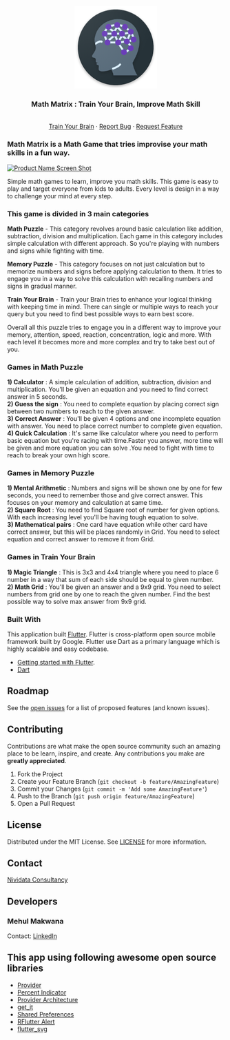 <!-- PROJECT LOGO -->
<br />
<p align="center">
  <a href="https://github.com/jaysavsani07/math-metrix">
    <img src="android/app/src/main/res/mipmap-xxxhdpi/ic_launcher_round.png">
  </a>

  <h3 align="center">Math Matrix : Train Your Brain, Improve Math Skill</h3>

  <p align="center">
    <br />
    <a href="https://play.google.com/store/apps/details?id=com.nividata.mathmatrix">Train Your Brain</a>
    ·
    <a href="https://github.com/jaysavsani07/math-metrix/issues">Report Bug</a>
    ·
    <a href="https://github.com/jaysavsani07/math-metrix/issues">Request Feature</a>
  </p>
</p>

### Math Matrix is a Math Game that tries improvise your math skills in a fun way.

[![Product Name Screen Shot][product-screenshot]](https://example.com)

Simple math games to learn, improve you math skills. This game is easy to play and target everyone from kids to adults. Every level is design in a way to challenge your mind at every step. 

### This game is divided in 3 main categories 

**Math Puzzle** - This category revolves around basic calculation like addition, subtraction, division and multiplication. Each game in this category includes simple calculation with different approach. So you're playing with numbers and signs while fighting with time.

**Memory Puzzle** - This category focuses on not just calculation but to memorize numbers and signs before applying calculation to them. It tries to engage you in a way to solve this calculation with recalling numbers and signs in gradual manner.

**Train Your Brain** - Train your Brain tries to enhance your logical thinking with keeping time in mind. There can single or multiple ways to reach your query but you need to find best possible ways to earn best score.

Overall all this puzzle tries to engage you in a different way to improve your memory, attention, speed, reaction, concentration, logic and more. With each level it becomes more and more complex and try to take best out of you.

### Games in Math Puzzle
**1) Calculator** : A simple calculation of addition, subtraction, division and multiplication. You'll be given an equation and you need to find correct answer in 5 seconds.<br />
**2) Guess the sign** : You need to complete equation by placing correct sign between two numbers to reach to the given answer. <br />
**3) Correct Answer** : You'll be given 4 options and one incomplete equation with answer. You need to place correct number to complete given equation.<br />
**4) Quick Calculation** : It's same like calculator where you need to perform basic equation but you're racing with time.Faster you answer, more time will be given and more equation you can solve .You need to fight with time to reach to break your own high score.

### Games in Memory Puzzle
**1) Mental Arithmetic** : Numbers and signs will be shown one by one for few seconds, you need to remember those and give correct answer. This focuses on your memory and calculation at same time.<br />
**2) Square Root** : You need to find Square root of number for given options. With each increasing level you'll be having tough equation to solve.<br />
**3) Mathematical pairs** : One card have equation while other card have correct answer, but this will be places randomly in Grid. You need to select equation and correct answer to remove it from Grid.

### Games in Train Your Brain
**1) Magic Triangle** : This is 3x3 and 4x4 triangle where you need to place 6 number in a way that sum of each side should be equal to given number.<br />
**2) Math Grid** : You'll be given an answer and a 9x9 grid. You need to select numbers from grid one by one to reach the given number. Find the best possible way to solve max answer from 9x9 grid.<br />


### Built With
This application built [Flutter](https://flutter.dev/). Flutter is cross-platform open source mobile framework built by Google. Flutter use Dart as a primary language which is highly scalable and easy codebase.
* [Getting started with Flutter](https://flutter.dev/docs).
* [Dart](https://dart.dev/)

<!-- ROADMAP -->
## Roadmap

See the [open issues](https://github.com/jaysavsani07/math-metrix/issues) for a list of proposed features (and known issues).


<!-- CONTRIBUTING -->
## Contributing

Contributions are what make the open source community such an amazing place to be learn, inspire, and create. Any contributions you make are **greatly appreciated**.

1. Fork the Project
2. Create your Feature Branch (`git checkout -b feature/AmazingFeature`)
3. Commit your Changes (`git commit -m 'Add some AmazingFeature'`)
4. Push to the Branch (`git push origin feature/AmazingFeature`)
5. Open a Pull Request

<!-- LICENSE -->
## License

Distributed under the MIT License. See [LICENSE](https://github.com/jaysavsani07/math-metrix/blob/master/LICENSE) for more information.

<!-- CONTACT -->
## Contact

[Nividata Consultancy](https://www.nividata.com/contact/)

## Developers

### Mehul Makwana
Contact: [LinkedIn](https://www.linkedin.com/in/mehul-makwana-430326b9/)

<!-- ACKNOWLEDGEMENTS -->
## This app using following awesome open source libraries

* [Provider](https://pub.dev/packages/provider)
* [Percent Indicator](https://pub.dev/packages/percent_indicator)
* [Provider Architecture](https://pub.dev/packages/provider_architecture)
* [get_it](https://pub.dev/packages/get_it)
* [Shared Preferences](https://pub.dev/packages/shared_preferences)
* [RFlutter Alert](https://pub.dev/packages/rflutter_alert)
* [flutter_svg](https://pub.dev/packages/flutter_svg)

<!-- MARKDOWN LINKS & IMAGES -->
<!-- https://www.markdownguide.org/basic-syntax/#reference-style-links -->
[product-screenshot]: https://github.com/jaysavsani07/math-metrix/blob/master/assets/images/banner.png
